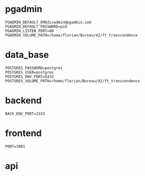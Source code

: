 # pgadmin

```
PGADMIN_DEFAULT_EMAIL=admin@pgadmin.com
PGADMIN_DEFAULT_PASSWORD=psd
PGADMIN_LISTEN_PORT=80
PGADMIN_VOLUME_PATH=/home/florian/Bureau/42/ft_transcendence
```
# data_base

```
POSTGRES_PASSWORD=postgres
POSTGRES_USER=postgres
POSTGRES_ENV_PORT=5432
POSTGRES_VOLUME_PATH=/home/florian/Bureau/42/ft_transcendence
```

# backend

```
BACK_ENV_PORT=3333
```
# frontend

```
PORT=3001
```

# api

```

```
